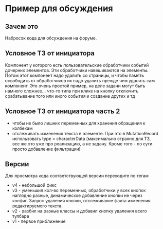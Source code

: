 # Пример для обсуждения

## Зачем это
Набросок кода для обсуждения на форуме. 

## Условное ТЗ от инициатора
Компонент у которого есть пользовательские обработчики событий дочерних элементов. Эти обработчики навешиваются на элементы. Потом этот компонент надо удалить со страницы, и чтобы память освободить от обработчиков их надо удалить прежде чем удалить сам компонент. Это очень простой пример, на деле задачи могут быть намного сложнее... что-то типа при клике на кнопку отключить срабатывание того или иного события и создание других и тд

## Условное ТЗ от инициатора часть 2
* чтобы не было лишних переменных для хранения обращения к колбекам
* отслеживать изменения текста в элементе. При это в MutationRecord использовать type = characterData (максимально странно для ТЗ, все же это уже про реализацию, а не задачу. Кроме того - по сути просто добавление фильтрации)


## Версии

Для просмотра кода соответствующей версии переходите по тегам

* v4 - небольшой фикс
* v3 - уменьшил кол-во переменных, обработчики у всех кнопок наглядно разные, динамическое добавление кнопки не через конфиг. Запрос удаления кнопки, отслеживание факта изменения редактируемого текста.
* v2 - разбил на разные классы и добавил кнопку удаления всего тулбара
* v1 - первое приближение
